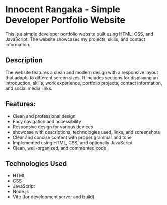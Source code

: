 # Innocent Rangaka - Simple Developer Portfolio Website

This is a simple developer portfolio website built using HTML, CSS, and JavaScript. The website showcases my projects, skills, and contact information.

## Description
The website features a clean and modern design with a responsive layout that adapts to different screen sizes. It includes sections for displaying an introduction, skills, work experience, portfolio projects, contact information, and social media links. 

## Features:

* Clean and professional design
* Easy navigation and accessibility
* Responsive design for various devices
* showcase with descriptions, technologies used, links, and screenshots
* Clear and concise content with proper grammar and tone
* Implemented using HTML, CSS, and optionally JavaScript
* Clean, well-organized, and commented code

## Technologies Used
* HTML
* CSS
* JavaScript
* Node.js
* Vite (for development server and build)
